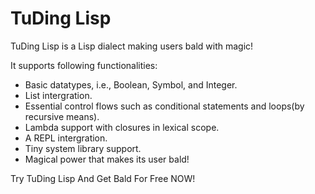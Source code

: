 # TuDing Lisp 
TuDing Lisp is a Lisp dialect making users bald with magic!

It supports following functionalities:

- Basic datatypes, i.e., Boolean, Symbol, and Integer.
- List intergration. 
- Essential control flows such as conditional statements and loops(by recursive means).
- Lambda support with closures in lexical scope.
- A REPL intergration.
- Tiny system library support.
- Magical power that makes its user bald!

Try TuDing Lisp And Get Bald For Free NOW!
